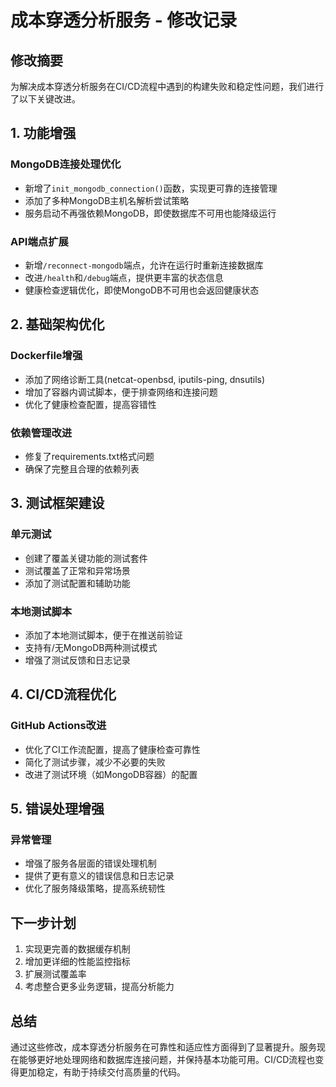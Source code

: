 # 成本穿透分析服务 - 修改记录

## 修改摘要

为解决成本穿透分析服务在CI/CD流程中遇到的构建失败和稳定性问题，我们进行了以下关键改进。

## 1. 功能增强

### MongoDB连接处理优化
- 新增了`init_mongodb_connection()`函数，实现更可靠的连接管理
- 添加了多种MongoDB主机名解析尝试策略
- 服务启动不再强依赖MongoDB，即使数据库不可用也能降级运行

### API端点扩展
- 新增`/reconnect-mongodb`端点，允许在运行时重新连接数据库
- 改进`/health`和`/debug`端点，提供更丰富的状态信息
- 健康检查逻辑优化，即使MongoDB不可用也会返回健康状态

## 2. 基础架构优化

### Dockerfile增强
- 添加了网络诊断工具(netcat-openbsd, iputils-ping, dnsutils)
- 增加了容器内调试脚本，便于排查网络和连接问题
- 优化了健康检查配置，提高容错性

### 依赖管理改进
- 修复了requirements.txt格式问题
- 确保了完整且合理的依赖列表

## 3. 测试框架建设

### 单元测试
- 创建了覆盖关键功能的测试套件
- 测试覆盖了正常和异常场景
- 添加了测试配置和辅助功能

### 本地测试脚本
- 添加了本地测试脚本，便于在推送前验证
- 支持有/无MongoDB两种测试模式
- 增强了测试反馈和日志记录

## 4. CI/CD流程优化

### GitHub Actions改进
- 优化了CI工作流配置，提高了健康检查可靠性
- 简化了测试步骤，减少不必要的失败
- 改进了测试环境（如MongoDB容器）的配置

## 5. 错误处理增强

### 异常管理
- 增强了服务各层面的错误处理机制
- 提供了更有意义的错误信息和日志记录
- 优化了服务降级策略，提高系统韧性

## 下一步计划

1. 实现更完善的数据缓存机制
2. 增加更详细的性能监控指标
3. 扩展测试覆盖率
4. 考虑整合更多业务逻辑，提高分析能力

## 总结

通过这些修改，成本穿透分析服务在可靠性和适应性方面得到了显著提升。服务现在能够更好地处理网络和数据库连接问题，并保持基本功能可用。CI/CD流程也变得更加稳定，有助于持续交付高质量的代码。 